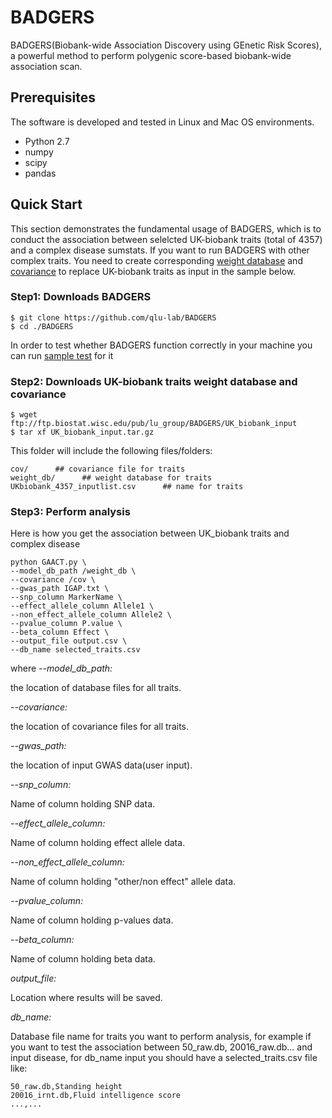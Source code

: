 # BADGERS

BADGERS(Biobank-wide Association Discovery using GEnetic Risk Scores), a powerful method to perform polygenic score-based biobank-wide association scan.

## Prerequisites

The software is developed and tested in Linux and Mac OS environments.
- Python 2.7
- numpy
- scipy
- pandas

## Quick Start 

This section demonstrates the fundamental usage of BADGERS, which is to conduct the association between selelcted UK-biobank traits (total of 4357) and a complex disease sumstats. If you want to run BADGERS with other complex traits. You need to create corresponding [weight database](https://github.com/qlu-lab/BADGERS/wiki/Create-db-files) and [covariance](https://github.com/qlu-lab/BADGERS/wiki/Create-covariance-file) to replace UK-biobank traits as input in the sample below.

### Step1: Downloads BADGERS

```
$ git clone https://github.com/qlu-lab/BADGERS
$ cd ./BADGERS
```
In order to test whether BADGERS function correctly in your machine you can run [sample test](https://github.com/qlu-lab/BADGERS/wiki/Sample-test) for it

### Step2: Downloads UK-biobank traits weight database and covariance
```
$ wget ftp://ftp.biostat.wisc.edu/pub/lu_group/BADGERS/UK_biobank_input
$ tar xf UK_biobank_input.tar.gz
```
This folder will include the following files/folders:
```
cov/      ## covariance file for traits
weight_db/      ## weight database for traits
UKbiobank_4357_inputlist.csv      ## name for traits
```
### Step3: Perform analysis

Here is how you get the association between UK_biobank traits and complex disease

```
python GAACT.py \
--model_db_path /weight_db \
--covariance /cov \
--gwas_path IGAP.txt \
--snp_column MarkerName \
--effect_allele_column Allele1 \
--non_effect_allele_column Allele2 \
--pvalue_column P.value \
--beta_column Effect \
--output_file output.csv \
--db_name selected_traits.csv 
```
where
*--model_db_path:*

the location of database files for all traits.

*--covariance:*

the location of covariance files for all traits.

*--gwas_path:*

the location of input GWAS data(user input).

*--snp_column:*

Name of column holding SNP data.

*--effect_allele_column:*

Name of column holding effect allele data.

*--non_effect_allele_column:*

Name of column holding "other/non effect" allele data.

*--pvalue_column:*

Name of column holding p-values data.

*--beta_column:*

Name of column holding beta data.

*output_file:*

Location where results will be saved.

*db_name:*

Database file name for traits you want to perform analysis, for example if you want to test the association between 50_raw.db, 20016_raw.db... and input disease, for db_name input you should have a selected_traits.csv file like:

```
50_raw.db,Standing height
20016_irnt.db,Fluid intelligence score
...,...
```


